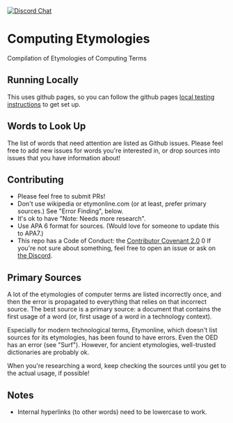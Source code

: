 [![Discord Chat](https://img.shields.io/discord/732473346867986442.svg)](https://discord.gg/uN2AAr8)

# Computing Etymologies

Compilation of Etymologies of Computing Terms

## Running Locally

This uses github pages, so you can follow the github pages [local testing instructions](https://docs.github.com/en/github/working-with-github-pages/testing-your-github-pages-site-locally-with-jekyll) to get set up.

## Words to Look Up

The list of words that need attention are listed as Github issues. Please feel free to add new issues for words you're interested in, or drop sources into issues that you have information about!

## Contributing

- Please feel free to submit PRs!
- Don't use wikipedia or etymonline.com (or at least, prefer primary sources.) See "Error Finding", below.
- It's ok to have "Note: Needs more research".
- Use APA 6 format for sources. (Would love for someone to update this to APA7.)
- This repo has a Code of Conduct: the [Contributor Covenant 2.0](https://www.contributor-covenant.org/version/2/0/code_of_conduct/)
0 If you're not sure about something, feel free to open an issue or ask on [the Discord](https://discord.gg/uN2AAr8).

## Primary Sources

A lot of the etymologies of computer terms are listed incorrectly once, and then the error is propagated to everything that relies on that incorrect source. The best source is a primary source: a document that contains the first usage of a word (or, first usage of a word in a technology context).

Especially for modern technological terms, Etymonline, which doesn't list sources for its etymologies, has been found to have errors. Even the OED has an error (see "Surf"). However, for ancient etymologies, well-trusted dictionaries are probably ok.

When you're researching a word, keep checking the sources until you get to the actual usage, if possible!

## Notes

- Internal hyperlinks (to other words) need to be lowercase to work.
